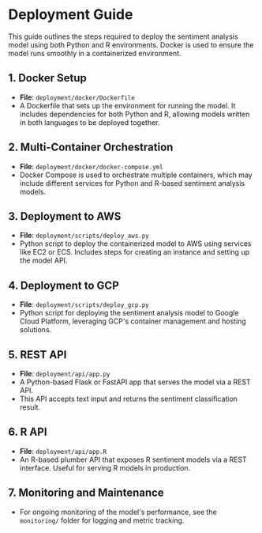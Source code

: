 # Deployment Guide

This guide outlines the steps required to deploy the sentiment analysis model using both Python and R environments. Docker is used to ensure the model runs smoothly in a containerized environment.

## 1. Docker Setup

- **File**: `deployment/docker/Dockerfile`
- A Dockerfile that sets up the environment for running the model. It includes dependencies for both Python and R, allowing models written in both languages to be deployed together.

## 2. Multi-Container Orchestration

- **File**: `deployment/docker/docker-compose.yml`
- Docker Compose is used to orchestrate multiple containers, which may include different services for Python and R-based sentiment analysis models.

## 3. Deployment to AWS

- **File**: `deployment/scripts/deploy_aws.py`
- Python script to deploy the containerized model to AWS using services like EC2 or ECS. Includes steps for creating an instance and setting up the model API.

## 4. Deployment to GCP

- **File**: `deployment/scripts/deploy_gcp.py`
- Python script for deploying the sentiment analysis model to Google Cloud Platform, leveraging GCP's container management and hosting solutions.

## 5. REST API

- **File**: `deployment/api/app.py`
- A Python-based Flask or FastAPI app that serves the model via a REST API.
- This API accepts text input and returns the sentiment classification result.

## 6. R API

- **File**: `deployment/api/app.R`
- An R-based plumber API that exposes R sentiment models via a REST interface. Useful for serving R models in production.

## 7. Monitoring and Maintenance

- For ongoing monitoring of the model's performance, see the `monitoring/` folder for logging and metric tracking.
